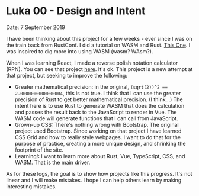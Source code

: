 # Luka 00 - Design and Intent

Date: 7 September 2019

I have been thinking about this project for a few weeks - ever since I was on the train back from RustConf. I did a tutorial on WASM and Rust. [This One](https://rustwasm.github.io/docs/book/game-of-life/introduction.html). I was inspired to dig more into using WASM (wasm? WAsm?).

When I was learning React, I made a reverse polish notation calculator (RPN). You can see that project [here](http://rpn.herokuapp.com/). It's ok. This project is a new attempt at that project, but seeking to improve the following:  

- Greater mathematical precision: in the original, `(sqrt(2))^2 == 2.0000000000000004`, this is not true. I think that I can use the greater precision of Rust to get better mathematical precision. (I think...) The intent here is to use Rust to generate WASM that does the calculation and passes the result back to the JavaScript to render in Vue. The WASM code will generate functions that I can call from JavaScript.  
- Grown-up CSS: There's nothing wrong with Bootstrap. The original project used Bootstrap. Since working on that project I have learned CSS Grid and how to really style webpages. I want to do that for the purpose of practice, creating a more unique design, and shrinking the footprint of the site.  
- Learning!: I want to learn more about Rust, Vue, TypeScript, CSS, and WASM. That is the main driver.

As for these logs, the goal is to show how projects like this progress. It's not linear and I will make mistakes. I hope I can help others learn by making interesting mistakes.
